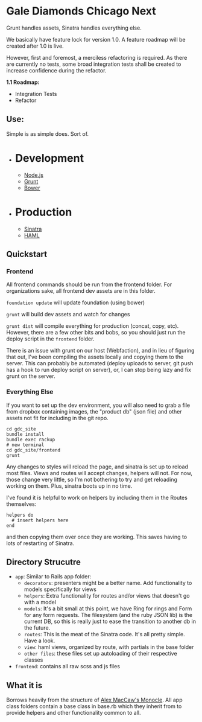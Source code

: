 # Gale Diamonds Chicago Next

Grunt handles assets, Sinatra handles everything else.

We basically have feature lock for version 1.0. A feature roadmap will be created after 1.0 is live.

However, first and foremost, a merciless refactoring is required. As there are currently no tests, some broad integration tests shall be created to increase confidence during the refactor.

**1.1 Roadmap:**

  * Integration Tests
  * Refactor

## Use:

Simple is as simple does. Sort of.

  * # Development
    * [Node.js](http://nodejs.org)
    * [Grunt](http://gruntjs.com/)
    * [Bower](http://bower.io)
  * # Production
    * [Sinatra](sinatrarb.com/)
    * [HAML](http://haml.info/)


## Quickstart

### Frontend

All frontend commands should be run from the frontend folder. For organizations sake, all frontend dev assets are in this folder.

`foundation update` will update foundation (using bower)

`grunt` will build dev assets and watch for changes

`grunt dist` will compile everything for production (concat, copy, etc). However, there are a few other bits and bobs, so you should just run the deploy script in the `frontend` folder.

There is an issue with grunt on our host (Webfaction), and in lieu of figuring that out, I've been compiling the assets locally and copying them to the server. This can probably be automated (deploy uploads to server, git push has a hook to run deploy script on server), or, I can stop being lazy and fix grunt on the server.

### Everything Else

If you want to set up the dev environment, you will also need to grab a file from dropbox containing images, the "product db" (json file) and other assets not fit for including in the git repo.

    cd gdc_site
    bundle install
    bundle exec rackup
    # new terminal
    cd gdc_site/frontend
    grunt

Any changes to styles will reload the page, and sinatra is set up to reload most files. Views and routes will accept changes, helpers will not. For now, those change very little, so I'm not bothering to try and get reloading working on them. Plus, sinatra boots up in no time.

I've found it is helpful to work on helpers by including them in the Routes themselves:

    helpers do
      # insert helpers here
    end

and then copying them over once they are working. This saves having to lots of restarting of Sinatra.

## Directory Strucutre

 * `app`: Similar to Rails app folder:
   * `decorators`: presenters might be a better name. Add functionality to models specifically for views
   * `helpers`: Extra functionality for routes and/or views that doesn't go with a model
   * `models`: It's a bit small at this point, we have Ring for rings and Form for any form requests. The filesystem (and the ruby JSON lib) is the current DB, so this is really just to ease the transition to another db in the future.
   * `routes`: This is the meat of the Sinatra code. It's all pretty simple. Have a look.
   * `view`: haml views, organized by route, with partials in the base folder
   * `other files`: these files set up autoloading of their respective classes
 * `frontend`: contains all raw scss and js files

## What it is

Borrows heavily from the structure of [Alex MacCaw's Monocle][1]. All app class folders contain a base class in base.rb which they inherit from to provide helpers and other functionality common to all.

  [1]: https://github.com/maccman/monocle/

